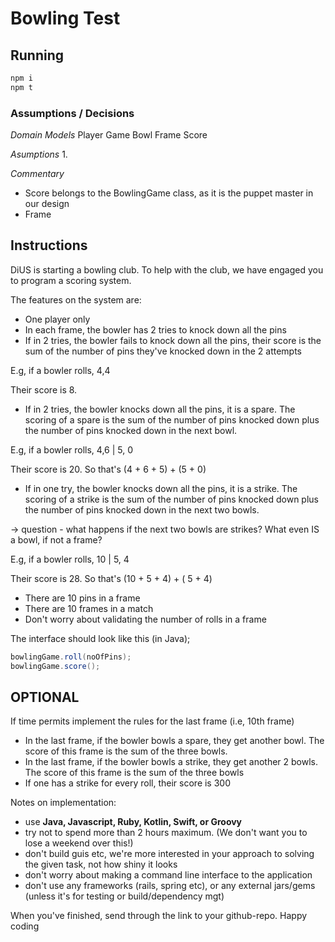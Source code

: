 # Bowling Test

## Running

```sh
npm i
npm t
```

### Assumptions / Decisions

_Domain Models_
Player
Game
Bowl
Frame
Score

_Asumptions_ 1.

_Commentary_

- Score belongs to the BowlingGame class, as it is the puppet master in our design
- Frame

## Instructions

DiUS is starting a bowling club. To help with the club, we have engaged you to program a scoring system.

The features on the system are:

- One player only
- In each frame, the bowler has 2 tries to knock down all the pins
- If in 2 tries, the bowler fails to knock down all the pins, their score is the sum of the number of pins they've knocked down in the 2 attempts

E.g, if a bowler rolls, 4,4

Their score is 8.

- If in 2 tries, the bowler knocks down all the pins, it is a spare. The scoring of a spare is the sum of the number of pins knocked down plus the number of pins knocked down in the next bowl.

E.g, if a bowler rolls, 4,6 | 5, 0

Their score is 20. So that's (4 + 6 + 5) + (5 + 0)

- If in one try, the bowler knocks down all the pins, it is a strike. The scoring of a strike is the sum of the number of pins knocked down plus the number of pins knocked down in the next two bowls.

-> question - what happens if the next two bowls are strikes? What even IS a bowl, if not a frame?

E.g, if a bowler rolls, 10 | 5, 4

Their score is 28. So that's (10 + 5 + 4) + ( 5 + 4)

- There are 10 pins in a frame
- There are 10 frames in a match
- Don't worry about validating the number of rolls in a frame

The interface should look like this (in Java);

```java
bowlingGame.roll(noOfPins);
bowlingGame.score();
```

## OPTIONAL

If time permits implement the rules for the last frame (i.e, 10th frame)

- In the last frame, if the bowler bowls a spare, they get another bowl. The score of this frame is the sum of the three bowls.
- In the last frame, if the bowler bowls a strike, they get another 2 bowls. The score of this frame is the sum of the three bowls
- If one has a strike for every roll, their score is 300

Notes on implementation:

- use **Java, Javascript, Ruby, Kotlin, Swift, or Groovy**
- try not to spend more than 2 hours maximum. (We don't want you to lose a weekend over this!)
- don't build guis etc, we're more interested in your approach to solving the given task, not how shiny it looks
- don't worry about making a command line interface to the application
- don't use any frameworks (rails, spring etc), or any external jars/gems (unless it's for testing or build/dependency mgt)

When you've finished, send through the link to your github-repo. Happy coding
